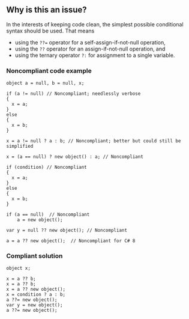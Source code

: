 ## Why is this an issue?

In the interests of keeping code clean, the simplest possible conditional syntax should be used. That means

-  using the `??=` operator for a self-assign-if-not-null operation,
-  using the `??` operator for an assign-if-not-null operation, and
-  using the ternary operator `?:` for assignment to a single variable.

### Noncompliant code example

    object a = null, b = null, x;
    
    if (a != null) // Noncompliant; needlessly verbose
    {
      x = a;
    }
    else
    {
      x = b;
    }
    
    x = a != null ? a : b; // Noncompliant; better but could still be simplified
    
    x = (a == null) ? new object() : a; // Noncompliant
    
    if (condition) // Noncompliant
    {
      x = a;
    }
    else
    {
      x = b;
    }
    
    if (a == null)  // Noncompliant
        a = new object();
    
    var y = null ?? new object(); // Noncompliant
    
    a = a ?? new object();  // Noncompliant for C# 8

### Compliant solution

    object x;
    
    x = a ?? b;
    x = a ?? b;
    x = a ?? new object();
    x = condition ? a : b;
    a ??= new object();
    var y = new object();
    a ??= new object();